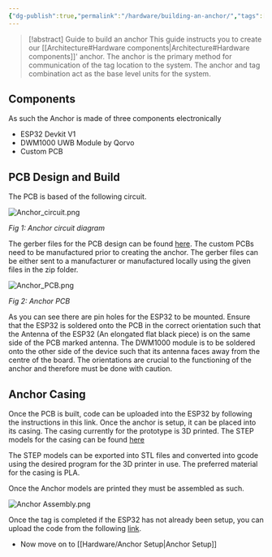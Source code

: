 ```yaml
---
{"dg-publish":true,"permalink":"/hardware/building-an-anchor/","tags":["hardware","anchor"],"noteIcon":""}
---
```


> [!abstract] Guide to build an anchor
> This guide instructs you to create our [[Architecture#Hardware components\|Architecture#Hardware components]]' anchor. The anchor is the primary method for communication of the tag location to the system. The anchor and tag combination act as the base level units for the system.

## Components

As such the Anchor is made of three components electronically

- ESP32 Devkit V1
- DWM1000 UWB Module by Qorvo
- Custom PCB

## PCB Design and Build

The PCB is based of the following circuit.

![Anchor_circuit.png](/img/user/Attachments/hardware/Anchor_circuit.png)

*Fig 1: Anchor circuit diagram*

The gerber files for the PCB design can be found [here](https://github.com/S32-PAMS/PAMS-Hardware/tree/main/PCB). The custom PCBs need to be manufactured prior to creating the anchor. The gerber files can be either sent to a manufacturer or manufactured locally using the given files in the zip folder.

![Anchor_PCB.png](/img/user/Attachments/hardware/Anchor_PCB.png)

*Fig 2: Anchor PCB*

As you can see there are pin holes for the ESP32 to be mounted. Ensure that the ESP32 is soldered onto the PCB in the correct orientation such that the Antenna of the ESP32 (An elongated flat black piece) is on the same side of the PCB marked antenna. The DWM1000 module is to be soldered onto the other side of the device such that its antenna faces away from the centre of the board. The orientations are crucial to the functioning of the anchor and therefore must be done with caution.

## Anchor Casing

Once the PCB is built, code can be uploaded into the ESP32 by following the instructions in this link. Once the anchor is setup, it can be placed into its casing. The casing currently for the prototype is 3D printed. The STEP models for the casing can be found [here](https://github.com/S32-PAMS/PAMS-Hardware/tree/main/casing_model)

The STEP models can be exported into STL files and converted into gcode using the desired program for the 3D printer in use. The preferred material for the casing is PLA.

Once the Anchor models are printed they must be assembled as such.

![Anchor Assembly.png](/img/user/Attachments/hardware/Anchor%20Assembly.png)

Once the tag is completed if the ESP32 has not already been setup, you can upload the code from the following [link](https://github.com/S32-PAMS/PAMS-Hardware/tree/main/anchor_code).

- Now move on to [[Hardware/Anchor Setup\|Anchor Setup]]
